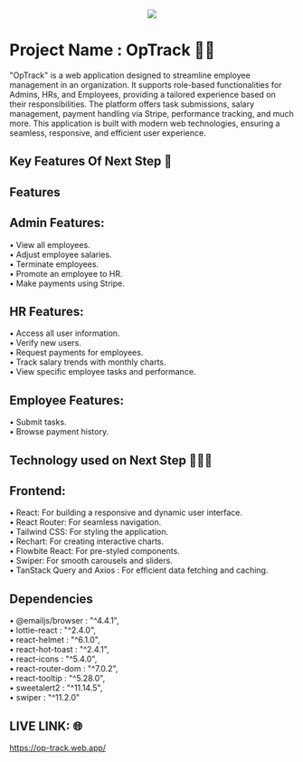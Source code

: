 <div align="center">
  <img src="https://i.ibb.co.com/HhnbJL0/Screenshot-2025-01-22-180945.png"  />
</div>

# Project Name : OpTrack 🧑‍🚀

"OpTrack" is a web application designed to streamline employee management in an organization. It supports role-based functionalities for Admins, HRs, and Employees, providing a tailored experience based on their responsibilities. The platform offers task submissions, salary management, payment handling via Stripe, performance tracking, and much more. This application is built with modern web technologies, ensuring a seamless, responsive, and efficient user experience.

## Key Features Of Next Step 🎯

## Features

## Admin Features:

• View all employees. <br/>
• Adjust employee salaries. <br/>
• Terminate employees.<br/>
• Promote an employee to HR.<br/>
• Make payments using Stripe.<br/>

## HR Features:

• Access all user information. <br/>
• Verify new users. <br/>
• Request payments for employees. <br/>
• Track salary trends with monthly charts. <br/>
• View specific employee tasks and performance. <br/>

## Employee Features:

• Submit tasks. <br/>
• Browse payment history. <br/>

## Technology used on Next Step 👨🏻‍💻

## Frontend:

• React: For building a responsive and dynamic user interface. <br/>
• React Router: For seamless navigation. <br/>
• Tailwind CSS: For styling the application. <br/>
• Rechart: For creating interactive charts. <br/>
• Flowbite React: For pre-styled components. <br/>
• Swiper: For smooth carousels and sliders. <br/>
• TanStack Query and Axios : For efficient data fetching and caching. <br/>

## Dependencies

• @emailjs/browser : "^4.4.1", <br/>
• lottie-react : "^2.4.0", <br/>
• react-helmet : "^6.1.0", <br/>
• react-hot-toast : "^2.4.1", <br/>
• react-icons : "^5.4.0", <br/>
• react-router-dom : "^7.0.2", <br/>
• react-tooltip : "^5.28.0", <br/>
• sweetalert2 : "^11.14.5", <br/>
• swiper : "^11.2.0" <br/>

<!-- ## Run On Your Machine -->

<!-- 1. Clone Repository
   • Click on the green "Code" button. <br/>
   • Copy the HTTPS URL. <br/>
   • Open your terminal or command prompt and navigate to the directory where you want to clone the project. <br/>

   git clone https://github.com/golamsarwar96/sport-flex-app-client.git <br/>

   • Navigate into the project folder: <br/>

   cd project-name <br/>

2. Install Dependencies <br/>
   • Check package.json <br/>
   • Run the command <br/>

   npm install <br/>

   • Check Configuration Files: <br/>
   Review environment files like .env for any necessary API keys or database credentials. <br/>

3. Run The Project <br/>
   • Run the command <br/>

   npm run dev <br/> -->

## LIVE LINK: 🌐

https://op-track.web.app/
